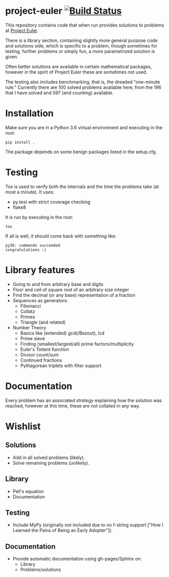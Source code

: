 # project-euler [![Build Status](https://travis-ci.org/cryvate/project-euler.svg?branch=master)](https://travis-ci.org/cryvate/project-euler)

This repository contains code that when run provides solutions to problems 
at [Project Euler](https://projecteuler.net/).

There is a library section, containing slightly more general purpose code 
and solutions side, which is specific to a problem, though sometimes for 
testing, further problems or simply fun, a more parametrized solution is given.

Often better solutions are available in certain mathematical packages, 
however in the spirit of Project Euler these are sometimes not used.

The testing also includes benchmarking, that is, the dreaded "one-minute 
rule." Currently there are 100 solved problems available here, from the 196 
that I 
have solved and 597 (and counting) available.

# Installation
Make sure you are in a Python 3.6 virtual environment and executing in the 
root:

    pip install .

The package depends on some benign packages listed in the setup.cfg.

# Testing
Tox is used to verify both the internals and the time the problems take (at 
most a minute). It uses:
 
 - py.test with strict coverage checking
 - flake8
 
It is run by executing in the root:

    tox
    
If all is well, it should come back with something like:

    py36: commands succeeded
    congratulations :)
    
# Library features

- Going to and from arbitrary base and digits
- Floor and ceil of square root of an arbitrary size integer
- Find the decimal (or any base) representation of a fraction
- Sequences as generators:
  + Fibonacci
  + Collatz
  + Primes
  + Triangle (and related)
- Number Theory
  + Basics like (extended) gcd(/Bezout), lcd
  + Prime sieve
  + Finding (smallest/largest/all) prime factors/multiplicity
  + Euler's Totient function
  + Divisor count/sum
  + Continued fractions
  + Pythagorean triplets with filter support
  
    
# Documentation

Every problem has an associated *strategy* explaining how the solution was 
reached, however at this time, these are not collated in any way. 

# Wishlist

## Solutions
- Add in all solved problems (likely).
- Solve remaining problems (unlikely).

## Library
- Pell's equation
- Documentation

## Testing
- Include MyPy (originally not included due to no f-string support ["How 
I Learned the Pains of Being an Early Adopter"]).

## Documentation
- Provide automatic documentation using gh-pages/Sphinx on:
  + Library
  + Problems/solutions
